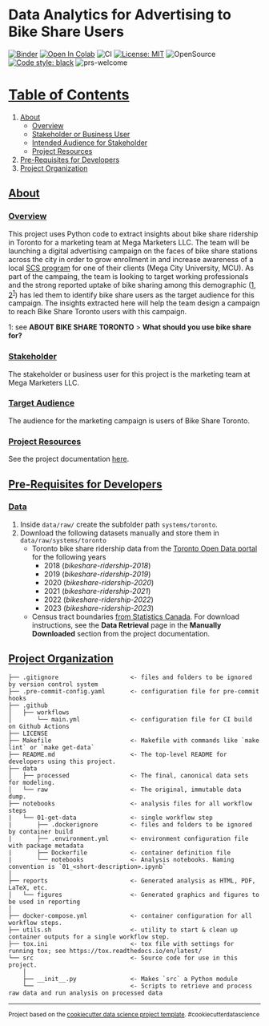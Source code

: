 # Data Analytics for Advertising to Bike Share Users

[![Binder](https://mybinder.org/badge_logo.svg)](https://mybinder.org/v2/gh/elsdes3/data-insights-for-bikeshare-advertising)
[![Open In Colab](https://colab.research.google.com/assets/colab-badge.svg)](https://colab.research.google.com/github/elsdes3/data-insights-for-bikeshare-advertising/main/notebooks/01-get-data/notebooks/01_get_data.ipynb)
![CI](https://github.com/elsdes3/data-insights-for-bikeshare-advertising/workflows/CI/badge.svg)
[![License: MIT](https://img.shields.io/badge/License-MIT-brightgreen.svg)](https://opensource.org/licenses/mit)
![OpenSource](https://badgen.net/badge/Open%20Source%20%3F/Yes%21/blue?icon=github)
[![Code style: black](https://img.shields.io/badge/code%20style-black-000000.svg)](https://github.com/ambv/black)
![prs-welcome](https://img.shields.io/badge/PRs-welcome-brightgreen.svg?style=flat-square)

# [Table of Contents](#table-of-contents)

1. [About](#about)
   - [Overview](#overview)
   - [Stakeholder or Business User](#stakeholder)
   - [Intended Audience for Stakeholder](#target-audience)
   - [Project Resources](#project-resources)
2. [Pre-Requisites for Developers](#pre-requisites-for-developers)
3. [Project Organization](#project-organization)

## [About](#about)

### [Overview](#overview)

This project uses Python code to extract insights about bike share ridership in Toronto for a marketing team at Mega Marketers LLC. The team will be launching a digital advertising campaign on the faces of bike share stations across the city in order to grow enrollment in and increase awareness of a local [SCS program](https://en.wikipedia.org/wiki/Continuing_education) for one of their clients (Mega City University, MCU). As part of the campaing, the team is looking to target working professionals and the strong reported uptake of bike sharing among this demographic ([1](https://www.washington.edu/news/2020/05/14/bike-commuting-accelerated-when-bike-share-systems-rolled-into-town/), [2](https://bikesharetoronto.com/faq/)<sup>[1](#myfootnote1)</sup>) has led them to identify bike share users as the target audience for this campaign. The insights extracted here will help the team design a campaign to reach Bike Share Toronto users with this campaign.

<a id="myfootnote1">1</a>: see **ABOUT BIKE SHARE TORONTO** > **What should you use bike share for?**

### [Stakeholder](#stakeholder)

The stakeholder or business user for this project is the marketing team at Mega Marketers LLC.

### [Target Audience](#target-audience)

The audience for the marketing campaign is users of Bike Share Toronto.

### [Project Resources](#project-resources)

See the project documentation [here](https://natural-globe-b44.notion.site/Bike-Share-Toronto-Insights-for-Ads-3ce12f99c1034c4d9d057e43bd97e9de?pvs=4).

## [Pre-Requisites for Developers](#pre-requisites-for-developers)

### [Data](#data)
1. Inside `data/raw/` create the subfolder path `systems/toronto`.
2. Download the following datasets manually and store them in `data/raw/systems/toronto`
   - Toronto bike share ridership data from the [Toronto Open Data portal](https://open.toronto.ca/dataset/bike-share-toronto-ridership-data/) for the following years
     - 2018 (*bikeshare-ridership-2018*)
     - 2019 (*bikeshare-ridership-2019*)
     - 2020 (*bikeshare-ridership-2020*)
     - 2021 (*bikeshare-ridership-2021*)
     - 2022 (*bikeshare-ridership-2022*)
     - 2023 (*bikeshare-ridership-2023*)
   - Census tract boundaries [from Statistics Canada](https://www150.statcan.gc.ca/n1/en/catalogue/92-179-X). For download instructions, see the **Data Retrieval** page in the **Manually Downloaded** section from the project documentation.

## [Project Organization](#project-organization)

    ├── .gitignore                    <- files and folders to be ignored by version control system
    ├── .pre-commit-config.yaml       <- configuration file for pre-commit hooks
    ├── .github
    │   ├── workflows
    │       └── main.yml              <- configuration file for CI build on Github Actions
    ├── LICENSE
    ├── Makefile                      <- Makefile with commands like `make lint` or `make get-data`
    ├── README.md                     <- The top-level README for developers using this project.
    ├── data
    │   ├── processed                 <- The final, canonical data sets for modeling.
    │   └── raw                       <- The original, immutable data dump.
    ├── notebooks                     <- analysis files for all workflow steps
    |   └── 01-get-data               <- single workflow step
    |       ├── .dockerignore         <- files and folders to be ignored by container build
    |       ├── .environment.yml      <- environment configuration file with package metadata
    |       ├── Dockerfile            <- container definition file
    |       └── notebooks             <- Analysis notebooks. Naming convention is `01_<short-description>.ipynb`
    │
    ├── reports                       <- Generated analysis as HTML, PDF, LaTeX, etc.
    │   └── figures                   <- Generated graphics and figures to be used in reporting
    │
    ├── docker-compose.yml            <- container configuration for all workflow steps.
    ├── utils.sh                      <- utility to start & clean up container outputs for a single workflow step.
    ├── tox.ini                       <- tox file with settings for running tox; see https://tox.readthedocs.io/en/latest/
    └── src                           <- Source code for use in this project.
        │
        ├── __init__.py               <- Makes `src` a Python module
        └──                           <- Scripts to retrieve and process raw data and run analysis on processed data

--------

<p><small>Project based on the <a target="_blank" href="https://drivendata.github.io/cookiecutter-data-science/">cookiecutter data science project template</a>. #cookiecutterdatascience</small></p>
